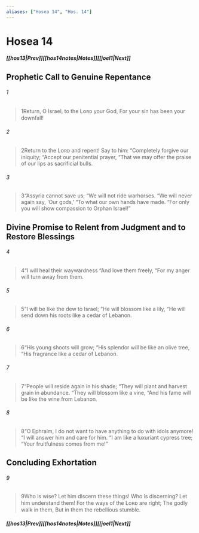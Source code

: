```yaml
---
aliases: ["Hosea 14", "Hos. 14"]
---
```

# Hosea 14
##### <span class=arrow-left></span>[[hos13|Prev]]<span class=navigation-separator></span>[[hos14notes|Notes]]<span class=navigation-separator></span>[[joel1|Next]]<span class=arrow-right></span>
## Prophetic Call to Genuine Repentance
###### 1
><span class=verse-first-poetry>1</span>Return, O Israel, to the Lᴏʀᴅ your God,
>For your sin has been your downfall!
###### 2
><span class=verse-body-poetry>2</span>Return to the Lᴏʀᴅ and repent!
>Say to him: “Completely forgive our iniquity;
><span class=poetry-quote-double>“</span>Accept our penitential prayer,
><span class=poetry-quote-double>“</span>That we may offer the praise of our lips as sacrificial bulls.
###### 3
><span class=verse-body-poetry>3</span><span class=poetry-quote-double>“</span>Assyria cannot save us;
><span class=poetry-quote-double>“</span>We will not ride warhorses.
><span class=poetry-quote-double>“</span>We will never again say, ‘Our gods,’
><span class=poetry-quote-double>“</span>To what our own hands have made.
><span class=poetry-quote-double>“</span>For only you will show compassion to Orphan Israel!”
## Divine Promise to Relent from Judgment and to Restore Blessings
###### 4
><span class=verse-first-poetry>4</span><span class=poetry-quote-double>“</span>I will heal their waywardness
><span class=poetry-quote-double>“</span>And love them freely,
><span class=poetry-quote-double>“</span>For my anger will turn away from them.
###### 5
><span class=verse-body-poetry>5</span><span class=poetry-quote-double>“</span>I will be like the dew to Israel;
><span class=poetry-quote-double>“</span>He will blossom like a lily,
><span class=poetry-quote-double>“</span>He will send down his roots like a cedar of Lebanon.
###### 6
><span class=verse-body-poetry>6</span><span class=poetry-quote-double>“</span>His young shoots will grow;
><span class=poetry-quote-double>“</span>His splendor will be like an olive tree,
><span class=poetry-quote-double>“</span>His fragrance like a cedar of Lebanon.
###### 7
><span class=verse-body-poetry>7</span><span class=poetry-quote-double>“</span>People will reside again in his shade;
><span class=poetry-quote-double>“</span>They will plant and harvest grain in abundance.
><span class=poetry-quote-double>“</span>They will blossom like a vine,
><span class=poetry-quote-double>“</span>And his fame will be like the wine from Lebanon.
<div class=paragraph-break></div>

###### 8
><span class=verse-first-poetry>8</span><span class=poetry-quote-double>“</span>O Ephraim, I do not want to have anything to do with idols anymore!
><span class=poetry-quote-double>“</span>I will answer him and care for him.
><span class=poetry-quote-double>“</span>I am like a luxuriant cypress tree;
><span class=poetry-quote-double>“</span>Your fruitfulness comes from me!”
## Concluding Exhortation
###### 9
><span class=verse-first-poetry>9</span>Who is wise?
>Let him discern these things!
>Who is discerning?
>Let him understand them!
>For the ways of the Lᴏʀᴅ are right;
>The godly walk in them,
>But in them the rebellious stumble.
##### <span class=arrow-left></span>[[hos13|Prev]]<span class=navigation-separator></span>[[hos14notes|Notes]]<span class=navigation-separator></span>[[joel1|Next]]<span class=arrow-right></span>